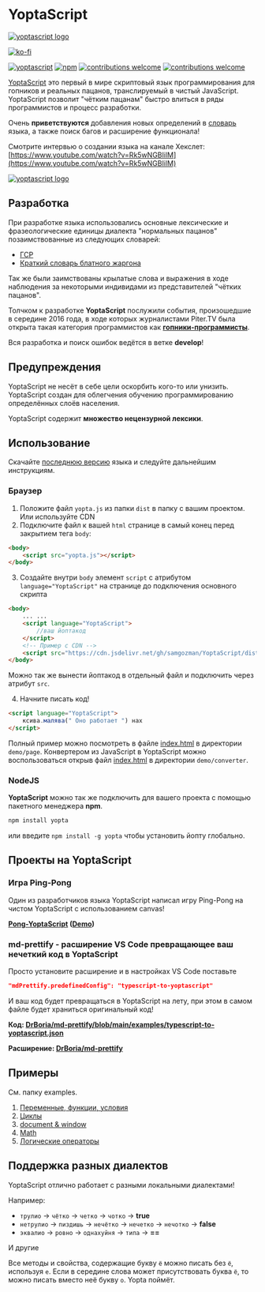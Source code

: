 # YoptaScript

[![yoptascript logo](./docs/assets/img/YoptaScript.png)](https://yopta.space/)

[![ko-fi](https://ko-fi.com/img/githubbutton_sm.svg)](https://ko-fi.com/C0C1DI4VL)

[![yoptascript](https://img.shields.io/badge/%D0%A1%D0%BA%D0%B0%D1%87%D0%B0%D1%82%D1%8C-YoptaScript-green)](https://github.com/samgozman/YoptaScript/tree/master/dist/yopta.js)
[![npm](https://img.shields.io/npm/v/yopta)](https://www.npmjs.com/package/yopta)
[![contributions welcome](https://img.shields.io/badge/contributions-welcome-brightgreen.svg?style=flat)](https://github.com/samgozman/YoptaScript/issues)
[![contributions welcome](https://img.shields.io/packagist/l/doctrine/orm.svg?style=flat)](https://github.com/samgozman/YoptaScript/blob/master/LICENSE.txt)

[YoptaScript](http://yopta.space/) это первый в мире скриптовый язык программирования для гопников и реальных пацанов, транслируемый в чистый JavaScript. YoptaScript позволит "чётким пацанам" быстро влиться в ряды программистов и процесс разработки.

Очень **приветствуются** добавления новых определений в [словарь](./src/dictionary/dictionary.ts) языка, а также поиск багов и расширение функционала!

Смотрите интервью о создании языка на канале Хекслет: [https://www.youtube.com/watch?v=Rk5wNGBIilM](https://www.youtube.com/watch?v=Rk5wNGBIilM)

[![yoptascript logo](./docs/assets/img/Yopta2.png)](https://github.com/samgozman/YoptaScript/blob/master/CONTRIBUTE.md)

## Разработка

При разработке языка использовались основные лексические и фразеологические единицы диалекта "нормальных пацанов" позаимствованные из следующих словарей:

* [ГСР](http://lurkmore.to/ГСР)
* [Краткий словарь блатного жаргона](https://web.archive.org/web/20190821040150/https://aferizm.ru/jargon/slovar.htm#expand)

Так же были заимствованы крылатые слова и выражения в ходе наблюдения за некоторыми индивидами из представителей "чётких пацанов".

Толчком к разработке **YoptaScript** послужили события, произошедшие в середине 2016 года, в ходе которых журналистами Piter.TV была открыта такая категория программистов как [**гопники-программисты**](http://piter.tv/event/V_Peterburge_pyatero_studentov_kolledzha_grabili_shkol_nikov/).

Вся разработка и поиск ошибок ведётся в ветке **develop**!

## Предупреждения

YoptaScript не несёт в себе цели оскорбить кого-то или унизить. YoptaScript создан для облегчения обучению программированию определённых слоёв населения.

YoptaScript содержит **множество нецензурной лексики**.

## Использование

Скачайте [последнюю версию](https://github.com/samgozman/YoptaScript/tree/master/dist/yopta.js) языка и следуйте дальнейшим инструкциям.

### Браузер

1. Положите файл `yopta.js` из папки `dist` в папку c вашим проектом. Или используйте CDN
2. Подключите файл к вашей `html` странице в самый конец перед закрытием тега `body`:

```html
<body>
    <script src="yopta.js"></script>
</body>
```

3. Создайте внутри `body` элемент `script` с атрибутом  `language="YoptaScript"` на странице до подключения основного скрипта

```html
<body>
    ... ...
    <script language="YoptaScript">
        //ваш йоптакод
    </script>
    <!-- Пример с CDN -->
    <script src="https://cdn.jsdelivr.net/gh/samgozman/YoptaScript/dist/yopta.js"></script>
</body>
```

Можно так же вынести йоптакод в отдельный файл и подключить через атрибут `src`.

4. Начните писать код!

```html
<script language="YoptaScript">
    ксива.малява(" Оно работает ") нах
</script>
```

Полный пример можно посмотреть в файле [index.html](https://github.com/samgozman/YoptaScript/blob/master/demo/page/index.html) в директории `demo/page`. Конвертером из JavaScript в YoptaScript можно воспользоваться открыв файл [index.html](https://github.com/samgozman/YoptaScript/blob/master/demo/converter/index.html) в директории `demo/converter`.

### NodeJS

**YoptaScript** можно так же подключить для вашего проекта с помощью пакетного менеджера **npm**.

```bash
npm install yopta
```

или введите `npm install -g yopta` чтобы установить йопту глобально.

## Проекты на YoptaScript

### Игра Ping-Pong

Один из разработчиков языка YoptaScript написал игру Ping-Pong на чистом YoptaScript с использованием canvas!

**[Pong-YoptaScript](https://github.com/grushan/Pong-YoptaScript) ([Demo](https://yopta-pong.herokuapp.com))**

### md-prettify - расширение VS Code превращающее ваш нечеткий код в YoptaScript

Просто установите расширение и в настройках VS Code поставьте

```json
"mdPrettify.predefinedConfig": "typescript-to-yoptascript" 
```

И ваш код будет превращаться в YoptaScript на лету, при этом в самом файле будет храниться оригинальный код!

**Код: [DrBoria/md-prettify/blob/main/examples/typescript-to-yoptascript.json](https://github.com/DrBoria/md-prettify/blob/main/examples/typescript-to-yoptascript.json)**

**Расширение: [DrBoria/md-prettify](https://marketplace.visualstudio.com/items?itemName=drboria.md-prettify)**

## Примеры

См. папку examples.

1. [Переменные, функции, условия](https://github.com/samgozman/YoptaScript/blob/master/examples/vars.yopta)
2. [Циклы](https://github.com/samgozman/YoptaScript/blob/master/examples/loops.yopta)
3. [document & window](https://github.com/samgozman/YoptaScript/blob/master/examples/document.yopta)
4. [Math](https://github.com/samgozman/YoptaScript/blob/master/examples/math.yopta)
5. [Логические операторы](https://github.com/samgozman/YoptaScript/blob/master/examples/logical.yopta)

## Поддержка разных диалектов

YoptaScript отлично работает с разными локальными диалектами!

Например:

* `трулио` -> `чётко` -> `четко` -> `чотко` -> **true**
* `нетрулио` -> `пиздишь` -> `нечётко` -> `нечетко` -> `нечотко` -> **false**
* `эквалио` -> `ровно` -> `однахуйня` -> `типа` -> **==**

И другие

Все методы и свойства, содержащие букву `ё` можно писать без `ё`, используя `е`. Если в середине слова может присутствовать буква `ё`, то можно писать вместо неё букву `о`. Yopta поймёт.
